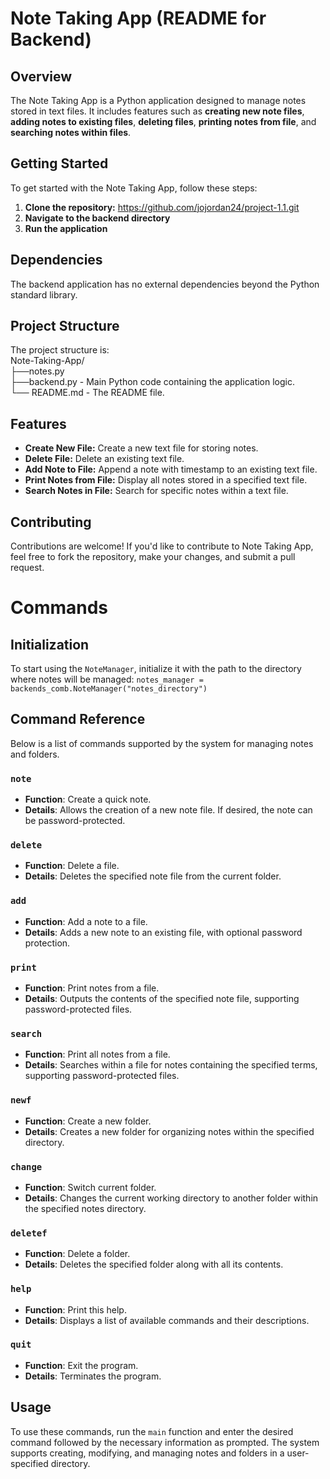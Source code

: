 # Note Taking App (README for Backend)


## Overview
The Note Taking App is a Python application designed to manage notes stored in text files. It includes features such as **creating new note files**, **adding notes to existing files**, **deleting files**, **printing notes from file**, and **searching notes within files**.


## Getting Started
To get started with the Note Taking App, follow these steps:

1. **Clone the repository:**  https://github.com/jojordan24/project-1.1.git 
2. **Navigate to the backend directory**
3. **Run the application**


## Dependencies
The backend application has no external dependencies beyond the Python standard library.


## Project Structure
The project structure is:  
Note-Taking-App/  
├──notes.py  
├──backend.py - Main Python code containing the application logic.  
└── README.md - The README file.

## Features
- **Create New File:**  Create a new text file for storing notes.
- **Delete File:**  Delete an existing text file.
- **Add Note to File:**  Append a note with timestamp to an existing text file.
- **Print Notes from File:**  Display all notes stored in a specified text file.
- **Search Notes in File:**  Search for specific notes within a text file.


## Contributing
Contributions are welcome! If you'd like to contribute to Note Taking App, feel free to fork the repository, make your changes, and submit a pull request.

# Commands

## Initialization

To start using the `NoteManager`, initialize it with the path to the directory where notes will be managed:
`notes_manager = backends_comb.NoteManager("notes_directory")`

## Command Reference

Below is a list of commands supported by the system for managing notes and folders.

### `note`

- **Function**: Create a quick note.
- **Details**: Allows the creation of a new note file. If desired, the note can be password-protected.

### `delete`

- **Function**: Delete a file.
- **Details**: Deletes the specified note file from the current folder.

### `add`

- **Function**: Add a note to a file.
- **Details**: Adds a new note to an existing file, with optional password protection.

### `print`

- **Function**: Print notes from a file.
- **Details**: Outputs the contents of the specified note file, supporting password-protected files.

### `search`

- **Function**: Print all notes from a file.
- **Details**: Searches within a file for notes containing the specified terms, supporting password-protected files.

### `newf`

- **Function**: Create a new folder.
- **Details**: Creates a new folder for organizing notes within the specified directory.

### `change`

- **Function**: Switch current folder.
- **Details**: Changes the current working directory to another folder within the specified notes directory.

### `deletef`

- **Function**: Delete a folder.
- **Details**: Deletes the specified folder along with all its contents.

### `help`

- **Function**: Print this help.
- **Details**: Displays a list of available commands and their descriptions.

### `quit`

- **Function**: Exit the program.
- **Details**: Terminates the program.

## Usage

To use these commands, run the `main` function and enter the desired command followed by the necessary information as prompted. The system supports creating, modifying, and managing notes and folders in a user-specified directory.





